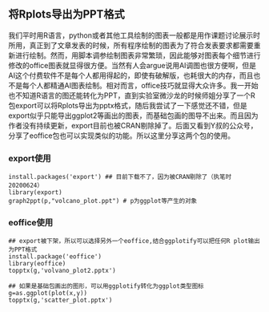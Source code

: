 ﻿## **将Rplots导出为PPT格式**

我们平时用R语言，python或者其他工具绘制的图表一般都是用作课题讨论展示时所用，真正到了文章发表的时候，所有程序绘制的图表为了符合发表要求都需要重新进行绘制。然而，用脚本调参绘制图表非常繁琐，因此能够对图表每个细节进行修改的office图表就显得很方便。当然有人会argue说用AI调图也很方便啊，但是AI这个付费软件不是每个人都用得起的，即使有破解版，也耗很大的内存，而且也不是每个人都精通AI图表绘制。相对而言，office技巧就显得大众许多。我一开始也不知道R语言的图还能转化为PPT，直到实验室微沙龙的时候师姐分享了一个R包export可以将Rplots导出为pptx格式，随后我尝试了一下感觉还不错，但是export似乎只能导出ggplot2等画出的图表，而基础包画的图导不出来。而且因为作者没有持续更新，export目前也被CRAN剔除掉了。后面又看到Y叔的公众号，分享了eoffice包也可以实现类似的功能。所以这里分享这两个包的使用。

### **export使用**

```
install.packages('export') ## 目前下载不了，因为被CRAN剔除了（执笔时20200624）
library(export)
graph2ppt(p,"volcano_plot.ppt") # p为ggplot等产生的对象

```


### **eoffice使用**

```
## export被下架，所以可以选择另外一个eoffice,结合ggplotify可以把任何R plot输出为PPT格式
install.package('eoffice')
library(eoffice)
topptx(g,'volvano_plot2.pptx')

## 如果是基础包画出的图形，可以用ggplotify转化为ggplot类型图标
g=as.ggplot(plot(x,y))
topptx(g,'scatter_plot.pptx')

```